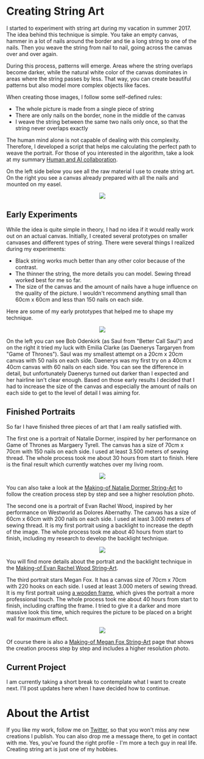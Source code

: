 # Creating String Art

I started to experiment with string art during my vacation in summer 2017. The idea behind this technique is simple. You take an empty canvas, hammer in a lot of nails around the border and tie a long string to one of the nails. Then you weave the string from nail to nail, going across the canvas over and over again.

During this process, patterns will emerge. Areas where the string overlaps become darker, while the natural white color of the canvas dominates in areas where the string passes by less. That way, you can create beautiful patterns but also model more complex objects like faces.

When creating those images, I follow some self-defined rules:

* The whole picture is made from a single piece of string
* There are only nails on the border, none in the middle of the canvas
* I weave the string between the same two nails only once, so that the string never overlaps exactly

The human mind alone is not capable of dealing with this complexity. Therefore, I developed a script that helps me calculating the perfect path to weave the portrait. For those of you interested in the algorithm, take a look at my summary [Human and AI collaboration](./human_ai_collaboration.md#human-and-ai-collaboration).

On the left side below you see all the raw material I use to create string art. On the right you see a canvas already prepared with all the nails and mounted on my easel.

<p align="center"><img src="./images/raw_material.jpg"></p>



## Early Experiments

While the idea is quite simple in theory, I had no idea if it would really work out on an actual canvas. Initially, I created several prototypes on smaller canvases and different types of string. There were several things I realized during my experiments:

* Black string works much better than any other color because of the contrast.
* The thinner the string, the more details you can model. Sewing thread worked best for me so far.
* The size of the canvas and the amount of nails have a huge influence on the quality of the picture. I wouldn't recommend anything small than 60cm x 60cm and less than 150 nails on each side.

Here are some of my early prototypes that helped me to shape my technique.

<p align="center"><img src="./images/early_experiments.jpg"></p>


On the left you can see Bob Odenkirk (as Saul from "Better Call Saul") and on the right it tried my luck with Emilia Clarke (as Daenerys Targaryen from "Game of Thrones"). Saul was my smallest attempt on a 20cm x 20cm canvas with 50 nails on each side. Daenerys was my first try on a 40cm x 40cm canvas with 60 nails on each side. You can see the difference in detail, but unfortunately Daenerys turned out darker than I expected and her hairline isn't clear enough. Based on those early results I decided that I had to increase the size of the canvas and especially the amount of nails on each side to get to the level of detail I was aiming for.

## Finished Portraits

So far I have finished three pieces of art that I am really satisfied with.

The first one is a portrait of Natalie Dormer, inspired by her performance on Game of Thrones as Margaery Tyrell. The canvas has a size of 70cm x 70cm with 150 nails on each side. I used at least 3.500 meters of sewing thread. The whole process took me about 30 hours from start to finish. Here is the final result which currently watches over my living room.

<p align="center"><img src="./images/natalie_dormer.jpg"></p>


You can also take a look at the [Making-of Natalie Dormer String-Art](./making-of-natalie-dormer-string-art/README.md#natalie-dormer-string-art-portrait) to follow the creation process step by step and see a higher resolution photo.

The second one is a portrait of Evan Rachel Wood, inspired by her performance on Westworld as Dolores Abernathy. The canvas has a size of 60cm x 60cm with 200 nails on each side. I used at least 3.000 meters of sewing thread. It is my first portrait using a backlight to increase the depth of the image. The whole process took me about 40 hours from start to finish, including my research to develop the backlight technique.

<p align="center"><img src="./images/evan_rachel_wood.jpg"></p>



You will find more details about the portrait and the backlight technique in the [Making-of Evan Rachel Wood String-Art](./making-of-evan-rachel-wood-string-art/README.md#evan-rachel-wood-string-art-portrait).

The third portrait stars Megan Fox. It has a canvas size of 70cm x 70cm with 220 hooks on each side. I used at least 3.000 meters of sewing thread. It is my first portrait using [a wooden frame](./making-of-wooden-frame/README.md#making-of-the-wooden-frame), which gives the portrait a more professional touch. The whole process took me about 40 hours from start to finish, including crafting the frame. I tried to give it a darker and more massive look this time, which requires the picture to be placed on a bright wall for maximum effect.

<p align="center"><img src="./images/megan_fox.jpg"></p>



Of course there is also a [Making-of Megan Fox String-Art](./making-of-megan-fox-string-art/README.md#megan-fox-string-art-portrait) page that shows the creation process step by step and includes a higher resolution photo.

## Current Project

I am currently taking a short break to contemplate what I want to create next. I'll post updates here when I have decided how to continue.

# About the Artist

If you like my work, follow me on [Twitter](https://twitter.com/Dementophobia), so that you won't miss any new creations I publish. You can also drop me a message there, to get in contact with me. Yes, you've found the right profile - I'm more a tech guy in real life. Creating string art is just one of my hobbies.
